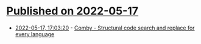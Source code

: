 # [Published on 2022-05-17](index.md)

* [2022-05-17, 17:03:20](https://news.ycombinator.com/item?id=31413533) - [Comby - Structural code search and replace for every language](https://comby.dev/)
